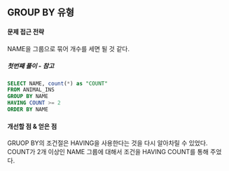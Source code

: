## GROUP BY 유형

#### 문제 접근 전략
NAME을 그룹으로 묶어 개수를 세면 될 것 같다.

##### 첫번째 풀이 - 참고
```sql
SELECT NAME, count(*) as "COUNT"
FROM ANIMAL_INS
GROUP BY NAME
HAVING COUNT >= 2
ORDER BY NAME
```

#### 개선할 점 & 얻은 점
GRUOP BY의 조건절은 HAVING을 사용한다는 것을 다시 알아차릴 수 있었다.  
COUNT가 2개 이상인 NAME 그룹에 대해서 조건을 HAVING COUNT를 통해 주었다.